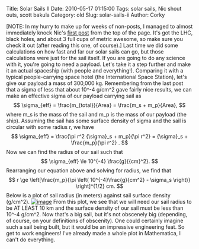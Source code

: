 Title: Solar Sails II
Date: 2010-05-17 01:15:00
Tags: solar sails, Nic shout outs, scott bakula
Category: old
Slug: solar-sails-ii
Author: Corky


[NOTE: In my hurry to make up for weeks of non-posts, I managed to
almost immediately knock Nic's [first
post](http://thevirtuosi.blogspot.com/2010/05/why-black-holes-from-large-hadron.html)
from the top of the page. It's got the LHC, black holes, and about 3
full cups of metric awesome, so make sure you check it out (after
reading this one, of course).]
Last time we did some calculations on how fast and far our solar sails
can go, but those calculations were just for the sail itself. If you are
going to do any science with it, you're going to need a payload. Let's
take it a step further and make it an actual spaceship (with people and
everything!).
[](http://4.bp.blogspot.com/_fa6AZDCsHnY/S_DXvcSsDXI/AAAAAAAAACg/jK_N-B4mOME/s1600/ssradius.png)
Comparing it with a typical people-carrying space hotel (the
International Space Station), let's give our payload a mass of 300,000
kg. Remembering from the last post that a sigma of less that about
10^-4 g/cm^2 gave fairly nice results, we can make an effective sigma
of our payload carrying sail as
$$ \sigma_{eff} = \frac{m_{total}}{Area} = \frac{m_s +
m_p}{Area}, $$
where m_s is the mass of the sail and m_p is the mass of our payload
(the ship). Assuming the sail has some surface density of sigma and the
sail is circular with some radius r, we have
$$ \sigma_{eff} = \frac{\pi r^2 {\sigma}_s + m_p}{\pi r^2} =
{\sigma}_s + \frac{m_p}{\pi r^2} . $$
Now we can find the radius of our sail such that
$$ \sigma_{eff} \le 10^{-4} \frac{g}{{cm}^2}. $$
Rearranging our equation above and solving for radius, we find that
$$ r \ge \left[\frac{m_p}{\pi \left( 10^{-4}\frac{g}{cm^2} -
\sigma_s \right)} \right]^{1/2} cm. $$
Below is a plot of sail radius (in meters) against sail surface density
(g/cm^2).
[![image](http://4.bp.blogspot.com/_fa6AZDCsHnY/S_DXvcSsDXI/AAAAAAAAACg/jK_N-B4mOME/s400/ssradius.png)](http://4.bp.blogspot.com/_fa6AZDCsHnY/S_DXvcSsDXI/AAAAAAAAACg/jK_N-B4mOME/s1600/ssradius.png)
From this plot, we see that we will need our sail radius to be AT LEAST
10 km and the surface density of our sail must be less than 10^-4
g/cm^2. Now that's a big sail, but it's not obscenely big (depending,
of course, on your definitions of obscenity). One could certainly
imagine such a sail being built, but it would be an impressive
engineering feat.
So get to work engineers! I've already made a whole plot in Mathematica,
I can't do everything.
